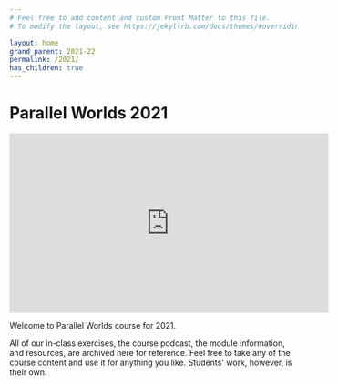 ```yaml
---
# Feel free to add content and custom Front Matter to this file.
# To modify the layout, see https://jekyllrb.com/docs/themes/#overriding-theme-defaults

layout: home
grand_parent: 2021-22
permalink: /2021/
has_children: true
---
```


<h1>Parallel Worlds 2021</h1>


<iframe width="560" height="315" src="https://www.youtube.com/embed/NaEKB8auOhY" frameborder="0" allow="accelerometer; autoplay; clipboard-write; encrypted-media; gyroscope; picture-in-picture" allowfullscreen></iframe>

Welcome to Parallel Worlds course for 2021.

All of our in-class exercises, the course podcast, the module information, and resources, are archived here for reference. Feel free to take any of the course content and use it for anything you like. Students' work, however, is their own.
